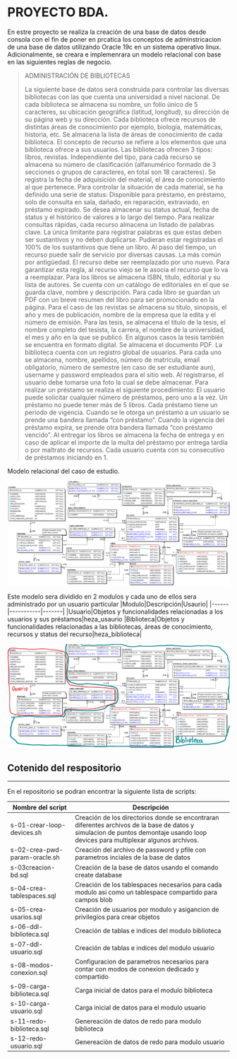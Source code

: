 **PROYECTO BDA.**
==

En estre proyecto se realiza la creación de una base de datos desde consola con
el fin de poner en prcatica los conceptos de adminstricacion de una base de datos
utilizando Oracle 19c en un sistema operativo linux. Adicionalmente, se creara 
e implemenrara un modelo relacional con base en las siguientes reglas de negocio.

> ADMINISTRACIÓN DE BIBLIOTECAS
> 
> La siguiente base de datos será construida para controlar las diversas bibliotecas con las que cuenta una universidad a nivel nacional. De cada
biblioteca se almacena su nombre, un folio único de 5 caracteres, su ubicación geográfica (latitud, longitud), su dirección de su página web y su dirección.
Cada biblioteca ofrece recursos de distintas áreas de conocimiento por ejemplo, biología, matemáticas, historia, etc. Se almacena la lista de áreas
de conocimiento de cada biblioteca.
El concepto de recurso se refiere a los elementos que una biblioteca ofrece a sus usuarios. Las bibliotecas ofrecen 3 tipos: libros, revistas.
Independiente del tipo, para cada recurso se almacena su número de clasificación (alfanumérico formado de 3 secciones o grupos de caracteres, en total
son 18 caracteres). Se registra la fecha de adquisición del material, el área de conocimiento al que pertenece. Para controlar la situación de cada material,
se ha definido una serie de status: Disponible para préstamo, en préstamo, solo de consulta en sala, dañado, en reparación, extraviado, en préstamo
expirado. Se desea almacenar su status actual, fecha de status y el histórico de valores a lo largo del tiempo. Para realizar consultas rápidas, cada recurso
almacena un listado de palabras clave. La única limitante para registrar palabras es que estas deben ser sustantivos y no deben duplicarse. Pudieran
estar registradas el 100% de los sustantivos que tiene un libro.
Al paso del tiempo, un recurso puede salir de servicio por diversas causas. La más común por antigüedad. El recurso debe ser reemplazado por uno
nuevo. Para garantizar esta regla, al recurso viejo se le asocia el recurso que lo va a reemplazar.
Para los libros se almacena ISBN, título, editorial y su lista de autores. Se cuenta con un catálogo de editoriales en el que se guarda clave, nombre
y descripción. Para cada libro se guardan un PDF con un breve resumen del libro para ser promocionado en la página. Para el caso de las revistas se
almacena su título, sinopsis, el año y mes de publicación, nombre de la empresa que la edita y el número de emisión. Para las tesis, se almacena el título
de la tesis, el nombre completo del tesista, la carrera, el nombre de la universidad, el mes y año en la que se publicó. En algunos casos la tesis también
se encuentra en formato digital. Se almacena el documento PDF.
La biblioteca cuenta con un registro global de usuarios. Para cada uno se almacena, nombre, apellidos, número de matrícula, email obligatorio,
número de semestre (en caso de ser estudiante aun), username y password empleados para el sitio web. Al registrarse, el usuario debe tomarse una
foto la cual se debe almacenar.
Para realizar un préstamo se realiza el siguiente procedimiento: El usuario puede solicitar cualquier número de préstamos, pero uno a la vez. Un
préstamo no puede tener más de 5 libros. Cada préstamo tiene un periodo de vigencia. Cuando se le otorga un préstamo a un usuario se prende una
bandera llamada “con préstamo”. Cuando la vigencia del préstamo expira, se prende otra bandera llamada “con préstamo vencido”. Al entregar los
libros se almacena la fecha de entrega y en caso de aplicar el importe de la multa del préstamo por entrega tardía o por maltrato de recursos.
Cada usuario cuenta con su consecutivo de préstamos iniciando en 1.

Modelo relacional del caso de estudio. 

![Modelo relacional](Modelo_logico.png)

Este modelo sera dividido en 2 modulos y cada uno de ellos sera administrado por un usuario particular
|Modulo|Descripción|Usaurio|
|------|-----------|-------|
|Usuario|Objetos y funcionalidades relacionadas a los usuarios y sus préstamos|heza_usaurio
|Biblioteca|Objetos y funcionalidades relacionadas a las bibliotecas, áreas de conocimiento, recursos y status del recurso|heza_biblioteca|

![Modulos](Modulos.png)


## Cotenido del respositorio 
---

En el repositorio se podran encontrar la siguiente lista de scripts:

| Nombre del script | Descripción |
|-------------------|-------------|
| s-01-crear-loop-devices.sh| Creación de los directorios donde se encontraran diferentes archivos de la base de datos y simulacion de puntos demontaje usando loop devices para multiplexar algunos archivos.|
|s-02-crea-pwd-param-oracle.sh| Creación del archivo de password y pfile con parametros inciales de la base de datos|
|s-03creacion-bd.sql|Creación de la base de datos usando el comando create database|
|s-04-crea-tablespaces.sql| Creación de los tablespaces necesarios para cada modulo asi como un tablespace compartido para campos blob|
|s-05-crea-usarios.sql| Creación de usuarios por modulo y asigancion de privilegios para crear objetos|
|s-06-ddl-biblioteca.sql| Creación de tablas e indices del modulo biblioteca|
|s-07-ddl-usuario.sql| Creación de tablas e indices del modulo usuario|
|s-08-modos-conexion.sql| Configuracion de parametros necesarios para contar con modos de conexion dedicado y compartido|
|s-09-carga-biblioteca.sql| Carga inicial de datos para el modulo biblioteca|
|s-10-carga-usuario.sql| Carga inicial de datos para el modulo usuario|
|s-11-redo-biblioteca.sql| Genereaciòn de datos de redo para modulo biblioteca|
|s-12-redo-usuario.sql| Genereaciòn de datos de redo para modulo usuario|